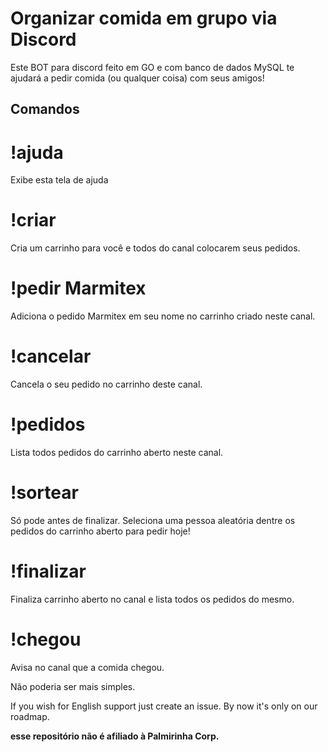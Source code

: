 # Organizar comida em grupo via Discord

Este BOT para discord feito em GO e com banco de dados MySQL te ajudará a pedir comida (ou qualquer coisa) com seus amigos! 

## Comandos

# !ajuda
Exibe esta tela de ajuda

# !criar
Cria um carrinho para você e todos do canal colocarem seus pedidos.

# !pedir Marmitex
Adiciona o pedido Marmitex em seu nome no carrinho criado neste canal.

# !cancelar
Cancela o seu pedido no carrinho deste canal.

# !pedidos
Lista todos pedidos do carrinho aberto neste canal.

# !sortear
Só pode antes de finalizar. Seleciona uma pessoa aleatória dentre os pedidos do carrinho aberto para pedir hoje!

# !finalizar
Finaliza carrinho aberto no canal e lista todos os pedidos do mesmo.

# !chegou
Avisa no canal que a comida chegou.

Não poderia ser mais simples.

If you wish for English support just create an issue. By now it's only on our roadmap.

**esse repositório não é afiliado à Palmirinha Corp.**